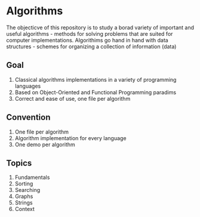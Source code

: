 # Algorithms

The objecticve of this repository is to study a borad variety of important and useful algorithms - methods for solving problems that are 
suited for computer implementations. Algorithims go hand in hand with data structures - schemes for organizing 
a collection of information (data)

## Goal

1. Classical algorithms implementations in a variety of programming languages
1. Based on Object-Oriented and Functional Programming paradims
1. Correct and ease of use, one file per algorithm

## Convention

1. One file per algorithm
1. Algorithm implementation for every language
1. One demo per algorithm

## Topics

1. Fundamentals
1. Sorting
1. Searching
1. Graphs
1. Strings
1. Context

